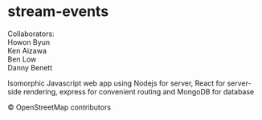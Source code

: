 # stream-events

Collaborators: <br>
Howon Byun <br>
Ken Aizawa <br>
Ben Low <br>
Danny Benett

Isomorphic Javascript web app using Nodejs for server, React for server-side rendering, express for convenient routing
and MongoDB for database

© OpenStreetMap contributors
